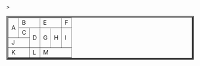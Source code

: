 <!DOCTYPE html>
<html></html>>
<head>
    <title>Table layout</title>
</head>
<body>
    <table Border="5" cellspacing="5" cellpadding="10" width="1000">        <tr>
            <td rowspan="2">A</td>
            <td colspan="2">B</td>
            <td colspan="2">E</td>
            <td>F</td>
        </tr>
        <tr>
            <td>C</td>
            <td rowspan="2">D</td>
            <td rowspan="2">G</td>
            <td rowspan="2">H</td>
            <td rowspan="2">I</td>
        </tr>
        <tr>
            <td colspan="2">J</td>
        </tr>
        <tr>
            <td colspan="2">K</td>
            <td>L</td>
            <td colspan="3">M</td>
            </tr>
            </table>


</body>
</html>
